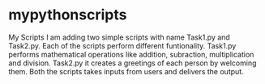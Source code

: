 # mypythonscripts
My Scripts
I am adding two simple scripts with name Task1.py and Task2.py. Each of the scripts perform different funtionality. 
Task1.py performs mathematical operations like addition, subraction, multiplication and division.
Task2.py it creates a greetings of each person by welcoming them.
Both the scripts takes inputs from users and delivers the output. 
